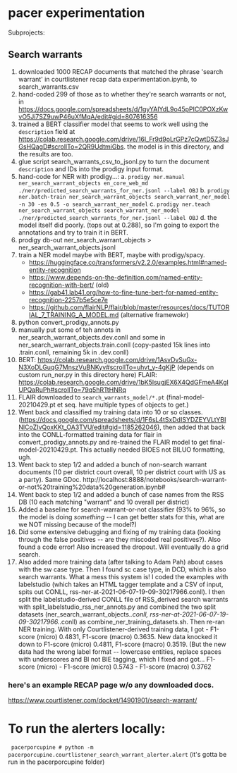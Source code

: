 # pacer experimentation

Subprojects:

## Search warrants

1. downloaded 1000 RECAP documents that matched the phrase 'search warrant' in courtlistener recap data experimentation.ipynb, to search_warrants.csv
2. hand-coded 299 of those as to whether they're search warrants or not, in https://docs.google.com/spreadsheets/d/1gyYAlYdL9o45pPIC0POXzKwvO5Ji7SZ9uwP46uXfMqA/edit#gid=807616356
3. trained a BERT classifier model that seems to work well using the `description` field at https://colab.research.google.com/drive/16l_Fr9d9oLrGPz7cQwtD5Z3sJGsHQagD#scrollTo=2QR9UdtmiGbs. the model is in this directory, and the results are too.
4. glue script search_warrants_csv_to_jsonl.py to turn the document `description` and IDs into the prodigy input format.
6. hand-code for NER with prodigy...: 
   a. `prodigy ner.manual ner_search_warrant_objects en_core_web_md ./ner/predicted_search_warrants_for_ner.jsonl --label OBJ` 
   b. `prodigy ner.batch-train ner_search_warrant_objects search_warrant_ner_model -n 30 -es 0.5 -o search_warrant_ner_model` 
   c. `prodigy ner.teach ner_search_warrant_objects search_warrant_ner_model ./ner/predicted_search_warrants_for_ner.jsonl --label OBJ`
   d. the model itself did poorly. (tops out at 0.288), so I'm going to export the annotations and try to train it in BERT.
7. prodigy db-out ner_search_warrant_objects > ner_search_warrant_objects.jsonl
6. train a NER model maybe with BERT, maybe with prodigy/spacy.
    - https://huggingface.co/transformers/v2.2.0/examples.html#named-entity-recognition
    - https://www.depends-on-the-definition.com/named-entity-recognition-with-bert/ (old)
    - https://gab41.lab41.org/how-to-fine-tune-bert-for-named-entity-recognition-2257b5e5ce7e
    - https://github.com/flairNLP/flair/blob/master/resources/docs/TUTORIAL_7_TRAINING_A_MODEL.md (alternative framewokr)
8. python convert_prodigy_annots.py
9. manually put some of teh annots in ner_search_warrant_objects.dev.conll and some in ner_search_warrant_objects.train.conll (copy-pasted 15k lines into .train.conll, remaining 5k in .dev.conll)
10. BERT: https://colab.research.google.com/drive/1AsvDvSuGx-N3XoDLGuqG7MnszVuBNKyv#scrollTo=uhvt_y-4gKjP (depends on custom run_ner.py in this directory here)
    FLAIR: https://colab.research.google.com/drive/1bK5lsugjEX6X4QdGFmeA4KglUPQaRuPh#scrollTo=79q5hRTtHNRq
11. FLAIR downloaded to `search_warrants_model/*.pt` (final-model-20210429.pt et seq. have multiple types of objects to get.)
12. Went back and classified my training data into 10 or so classes. (https://docs.google.com/spreadsheets/d/1F6sL4tSxDdISYDZEYVLtYBINlCoZIvQoxKKt_OA3TVU/edit#gid=1185262046), then added that back into the CONLL-formatted training data for flair in convert_prodigy_annots.py and re-trained the FLAIR model to get final-model-20210429.pt. This actually needed BIOES not BILUO formatting, ugh.
13. Went back to step 1/2 and added a bunch of non-search warrant documents (10 per district court overall, 10 per district court with US as a party). Same GDoc. http://localhost:8888/notebooks/search-warrant-or-not%20training%20data%20generation.ipynb#
14. Went back to step 1/2 and added a bunch of case names from the RSS DB (10 each matching "warrant" and 10 overall per district)
15. Added a baseline for search-warrant-or-not classifier (93% to 96%, so the model is doing *something* -- I can get better stats for this, what are we NOT missing because of the model?)
16. Did some extensive debugging and fixing of my training data (looking through the false positives -- are they miscoded real positives?). Also found a code error! Also increased the dropout. Will eventually do a grid search.
17. Also added more training data (after talking to Adam Pah) about cases with the sw case type. Then I found sc case type, in DCD, which is also search warrants. What a mess this system is! I coded the examples with labelstudio (which takes an HTML tagger template and a CSV of input, spits out CONLL, rss-ner-at-2021-06-07-19-09-30217966.conll). I then split the labelstudio-derived CONLL file of RSS_derived search warrants with split_labelstudio_rss_ner_annots.py and combined the two split datasets (ner_search_warrant_objects.*.conll, rss-ner-at-2021-06-07-19-09-30217966.*.conll) as combine_ner_training_datasets.sh. Then re-ran NER training. With only Courtlistener-derived training data, I got - F1-score (micro) 0.4831, F1-score (macro) 0.3635. New data knocked it down to F1-score (micro) 0.4811, F1-score (macro) 0.3519. (But the new data had the wrong label format -- lowercase entities, replace spaces with underscores and BI not BIE tagging, which I fixed and got... F1-score (micro) - F1-score (micro) 0.5743 - F1-score (macro) 0.3762




### here's an example RECAP page w/o any downloaded docs.
https://www.courtlistener.com/docket/14901901/search-warrant/


# To run the alerters locally:

` pacerporcupine # python -m pacerporcupine.courtlistener_search_warrant_alerter.alert` (it's gotta be run in the pacerporcupine folder)